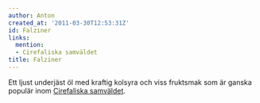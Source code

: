 ```yaml
---
author: Anton
created_at: '2011-03-30T12:53:31Z'
id: Falziner
links:
  mention:
  - Cirefaliska samväldet
title: Falziner
---
```


Ett ljust underjäst öl med kraftig kolsyra och viss fruktsmak som är ganska populär inom
[Cirefaliska samväldet].

  [Cirefaliska samväldet]: Cirefaliska_samväldet

